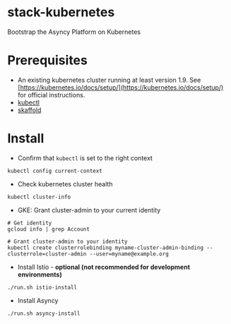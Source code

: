 # stack-kubernetes
Bootstrap the Asyncy Platform on Kubernetes

# Prerequisites

* An existing kubernetes cluster running at least version 1.9. See [https://kubernetes.io/docs/setup/](https://kubernetes.io/docs/setup/) for official instructions.
* [kubectl](https://kubernetes.io/docs/tasks/tools/install-kubectl/)
* [skaffold](https://github.com/GoogleCloudPlatform/skaffold)

# Install

* Confirm that `kubectl` is set to the right context
```shell
kubectl config current-context
```

* Check kubernetes cluster health
```shell
kubectl cluster-info
```

* GKE: Grant cluster-admin to your current identity
```shell
# Get identity
gcloud info | grep Account

# Grant cluster-admin to your identity
kubectl create clusterrolebinding myname-cluster-admin-binding --clusterrole=cluster-admin --user=myname@example.org
```

* Install Istio - **optional (not recommended for development environments)**
```shell
./run.sh istio-install
```

* Install Asyncy
```shell
./run.sh asyncy-install
```
